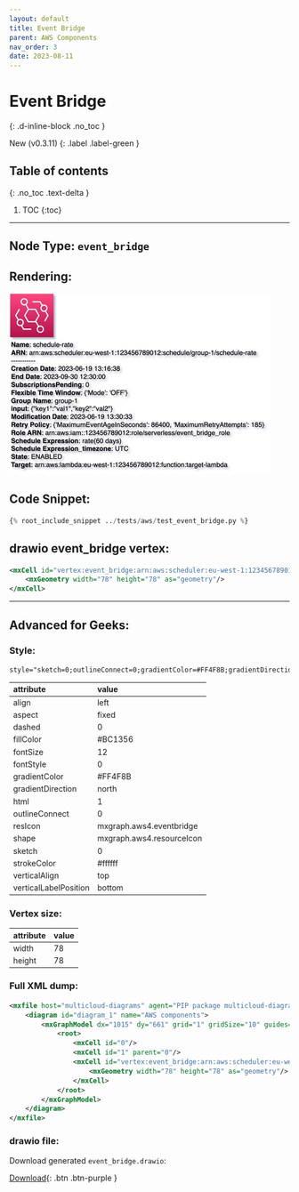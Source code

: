 ```yaml
---
layout: default
title: Event Bridge
parent: AWS Components
nav_order: 3
date: 2023-08-11
---
```


# Event Bridge
{: .d-inline-block .no_toc }

New (v0.3.11)
{: .label .label-green }

## Table of contents
{: .no_toc .text-delta }

1. TOC
{:toc}

---


## Node Type: ``event_bridge``

## Rendering:

![lambda](output/jpg/event_bridge.jpg)

## Code Snippet:

```python
{% root_include_snippet ../tests/aws/test_event_bridge.py %}
```

## drawio event_bridge vertex:

```xml
<mxCell id="vertex:event_bridge:arn:aws:scheduler:eu-west-1:123456789012:schedule/group-1/schedule-rate" parent="1" vertex="1">
    <mxGeometry width="78" height="78" as="geometry"/>
</mxCell>
```
---

## Advanced for Geeks:

### Style:
```html
style="sketch=0;outlineConnect=0;gradientColor=#FF4F8B;gradientDirection=north;fillColor=#BC1356;strokeColor=#ffffff;dashed=0;verticalLabelPosition=bottom;verticalAlign=top;align=left;html=1;fontSize=12;fontStyle=0;aspect=fixed;shape=mxgraph.aws4.resourceIcon;resIcon=mxgraph.aws4.eventbridge;"
```

| attribute | value |
|:----------|:------|
|align| left |
|aspect| fixed |
|dashed| 0 |
|fillColor| #BC1356 |
|fontSize| 12 |
|fontStyle| 0 |
|gradientColor| #FF4F8B |
|gradientDirection| north |
|html| 1 |
|outlineConnect| 0 |
|resIcon| mxgraph.aws4.eventbridge |
|shape| mxgraph.aws4.resourceIcon |
|sketch| 0 |
|strokeColor| #ffffff |
|verticalAlign| top |
|verticalLabelPosition| bottom |

### Vertex size:

| attribute | value |
|:---------|:-----------|
| width    | 78  |
| height   |78|

### Full XML dump:
```xml
<mxfile host="multicloud-diagrams" agent="PIP package multicloud-diagrams. Generate resources in draw.io compatible format for Cloud infrastructure. Copyrights @ Roman Tsypuk 2023. MIT license." type="MultiCloud">
    <diagram id="diagram_1" name="AWS components">
        <mxGraphModel dx="1015" dy="661" grid="1" gridSize="10" guides="1" tooltips="1" connect="1" arrows="1" fold="1" page="1" pageScale="1" pageWidth="850" pageHeight="1100" math="0" shadow="1">
            <root>
                <mxCell id="0"/>
                <mxCell id="1" parent="0"/>
                <mxCell id="vertex:event_bridge:arn:aws:scheduler:eu-west-1:123456789012:schedule/group-1/schedule-rate" value="&lt;b&gt;Name&lt;/b&gt;: schedule-rate&lt;BR&gt;&lt;b&gt;ARN&lt;/b&gt;: arn:aws:scheduler:eu-west-1:123456789012:schedule/group-1/schedule-rate&lt;BR&gt;-----------&lt;BR&gt;&lt;b&gt;Creation Date&lt;/b&gt;: 2023-06-19 13:16:38&lt;BR&gt;&lt;b&gt;End Date&lt;/b&gt;: 2023-09-30 12:30:00&lt;BR&gt;&lt;b&gt;SubscriptionsPending&lt;/b&gt;: 0&lt;BR&gt;&lt;b&gt;Flexible Time Window&lt;/b&gt;: {'Mode': 'OFF'}&lt;BR&gt;&lt;b&gt;Group Name&lt;/b&gt;: group-1&lt;BR&gt;&lt;b&gt;input&lt;/b&gt;: {&quot;key1&quot;:&quot;val1&quot;,&quot;key2&quot;:&quot;val2&quot;}&lt;BR&gt;&lt;b&gt;Modification Date&lt;/b&gt;: 2023-06-19 13:30:33&lt;BR&gt;&lt;b&gt;Retry Policy&lt;/b&gt;: {'MaximumEventAgeInSeconds': 86400, 'MaximumRetryAttempts': 185}&lt;BR&gt;&lt;b&gt;Role ARN&lt;/b&gt;: arn:aws:iam::123456789012:role/serverless/event_bridge_role&lt;BR&gt;&lt;b&gt;Schedule Expression&lt;/b&gt;: rate(60 days)&lt;BR&gt;&lt;b&gt;Schedule Expression_timezone&lt;/b&gt;: UTC&lt;BR&gt;&lt;b&gt;State&lt;/b&gt;: ENABLED&lt;BR&gt;&lt;b&gt;Target&lt;/b&gt;: arn:aws:lambda:eu-west-1:123456789012:function:target-lambda" style="sketch=0;outlineConnect=0;gradientColor=#FF4F8B;gradientDirection=north;fillColor=#BC1356;strokeColor=#ffffff;dashed=0;verticalLabelPosition=bottom;verticalAlign=top;align=left;html=1;fontSize=12;fontStyle=0;aspect=fixed;shape=mxgraph.aws4.resourceIcon;resIcon=mxgraph.aws4.eventbridge;" parent="1" vertex="1">
                    <mxGeometry width="78" height="78" as="geometry"/>
                </mxCell>
            </root>
        </mxGraphModel>
    </diagram>
</mxfile>
```

### drawio file:

Download generated ``event_bridge.drawio``:

[Download](output/drawio/event_bridge.drawio){: .btn .btn-purple }